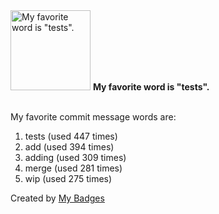 <img src="https://my-badges.github.io/my-badges/favorite-word.png" alt="My favorite word is &quot;tests&quot;." title="My favorite word is &quot;tests&quot;." width="128">
<strong>My favorite word is &quot;tests&quot;.</strong>
<br><br>

My favorite commit message words are:

1. tests (used 447 times)
2. add (used 394 times)
3. adding (used 309 times)
4. merge (used 281 times)
5. wip (used 275 times)


Created by <a href="https://github.com/my-badges/my-badges">My Badges</a>